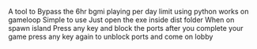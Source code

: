 A tool to Bypass the 6hr bgmi playing per day limit using python 
works on gameloop
Simple to use Just open the exe inside dist folder 
When on spawn island Press any key and block the ports
after you complete your game press any key again to unblock ports and come on lobby
